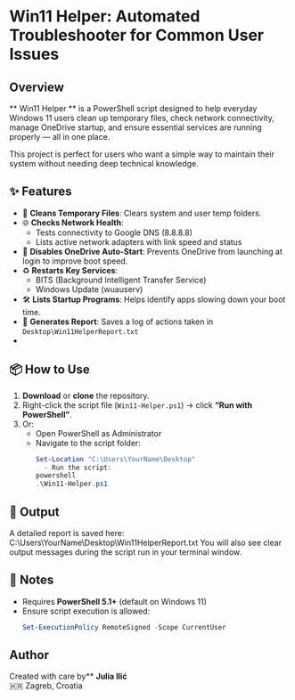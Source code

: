 # Win11 Helper: Automated Troubleshooter for Common User Issues

## Overview
** Win11 Helper ** is a PowerShell script designed to help everyday Windows 11 users clean up temporary files, check network connectivity, manage OneDrive startup, and ensure essential services are running properly — all in one place.

This project is perfect for users who want a simple way to maintain their system without needing deep technical knowledge.

## ✨ Features

- 🧹 **Cleans Temporary Files**: Clears system and user temp folders.
- 🌐 **Checks Network Health**:
  - Tests connectivity to Google DNS (8.8.8.8)
  - Lists active network adapters with link speed and status
- 🔧 **Disables OneDrive Auto-Start**: Prevents OneDrive from launching at login to improve boot speed.
- ♻️ **Restarts Key Services**:
  - BITS (Background Intelligent Transfer Service)
  - Windows Update (wuauserv)
- 🛠 **Lists Startup Programs**: Helps identify apps slowing down your boot time.
- 📄 **Generates Report**: Saves a log of actions taken in `Desktop\Win11HelperReport.txt`
- 
## 📦 How to Use

1. **Download** or **clone** the repository.
2. Right-click the script file (`Win11-Helper.ps1`) → click **“Run with PowerShell”**.
3. Or:
   - Open PowerShell as Administrator
   - Navigate to the script folder:
     ```powershell
     Set-Location "C:\Users\YourName\Desktop"
       - Run the script:
     powershell
     .\Win11-Helper.ps1

## 📁 Output

A detailed report is saved here:
C:\Users\YourName\Desktop\Win11HelperReport.txt
You will also see clear output messages during the script run in your terminal window.

## 🧠 Notes

- Requires **PowerShell 5.1+** (default on Windows 11)
- Ensure script execution is allowed:
  ```powershell
  Set-ExecutionPolicy RemoteSigned -Scope CurrentUser

## Author
Created with care by** **Julia Ilić**  
🇭🇷 Zagreb, Croatia  
